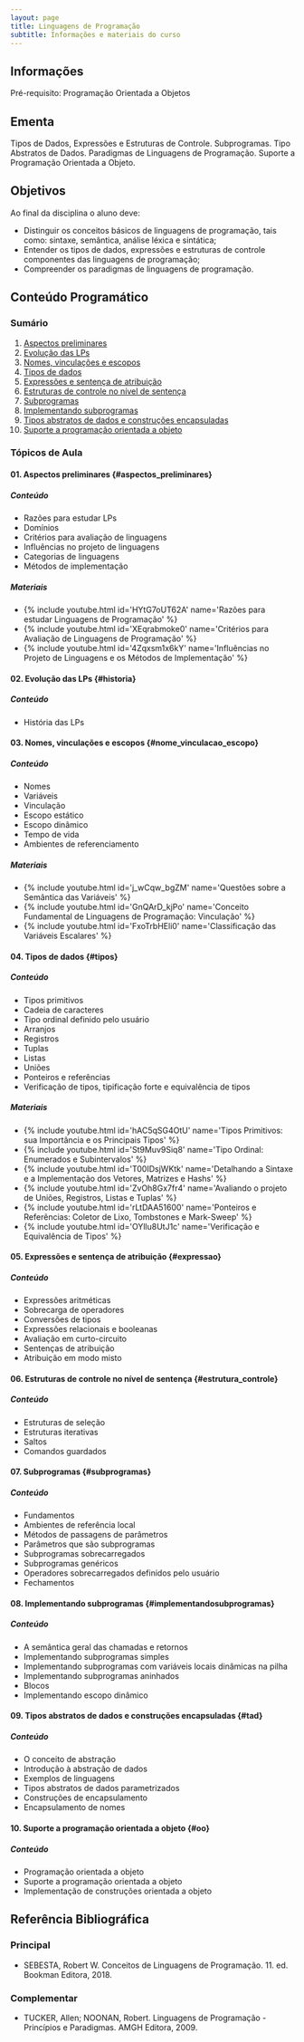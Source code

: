 ```yaml
---
layout: page
title: Linguagens de Programação
subtitle: Informações e materiais do curso
---
```


## Informações
Pré-requisito:  Programação Orientada a Objetos

## Ementa
Tipos de Dados, Expressões e Estruturas de Controle. Subprogramas. Tipo Abstratos de Dados. Paradigmas de Linguagens de Programação. Suporte a Programação Orientada a Objeto.

## Objetivos

Ao final da disciplina o aluno deve:
- Distinguir os conceitos básicos de linguagens de programação, tais como: sintaxe, semântica, análise léxica e sintática;
- Entender os tipos de dados, expressões e estruturas de controle componentes das linguagens de programação;
- Compreender os paradigmas de linguagens de programação.

## Conteúdo Programático

### Sumário

1. [Aspectos preliminares](#aspectos_preliminares)
2. [Evolução das LPs](#historia)
3. [Nomes, vinculações e escopos](#nome_vinculacao_escopo)
4. [Tipos de dados](#tipos)
5. [Expressões e sentença de atribuição](#expressao)
6. [Estruturas de controle no nı́vel de sentença](#estrutura_controle)
7. [Subprogramas](#subprogramas)
8. [Implementando subprogramas](#implementandosubprogramas)
9. [Tipos abstratos de dados e construções encapsuladas](#tad)
10. [Suporte a programação orientada a objeto](#oo)

### Tópicos de Aula

#### 01. Aspectos preliminares {#aspectos_preliminares}

##### Conteúdo

- Razões para estudar LPs
- Domínios
- Critérios para avaliação de linguagens
- Influências no projeto de linguagens
- Categorias de linguagens
- Métodos de implementação

##### Materiais

- {% include youtube.html id='HYtG7oUT62A' name='Razões para estudar Linguagens de Programação' %}
- {% include youtube.html id='XEqrabmoke0' name='Critérios para Avaliação de Linguagens de Programação' %}
- {% include youtube.html id='4Zqxsm1x6kY' name='Influências no Projeto de Linguagens e os Métodos de Implementação' %}

#### 02. Evolução das LPs {#historia}

##### Conteúdo

- História das LPs

#### 03. Nomes, vinculações e escopos {#nome_vinculacao_escopo}

##### Conteúdo

- Nomes
- Variáveis
- Vinculação
- Escopo estático
- Escopo dinâmico
- Tempo de vida
- Ambientes de referenciamento

##### Materiais

- {% include youtube.html id='j_wCqw_bgZM' name='Questões sobre a Semântica das Variáveis' %}
- {% include youtube.html id='GnQArD_kjPo' name='Conceito Fundamental de Linguagens de Programação: Vinculação' %}
- {% include youtube.html id='FxoTrbHEli0' name='Classificação das Variáveis Escalares' %}

#### 04. Tipos de dados {#tipos}

##### Conteúdo

- Tipos primitivos
- Cadeia de caracteres
- Tipo ordinal definido pelo usuário
- Arranjos
- Registros
- Tuplas
- Listas
- Uniões
- Ponteiros e referências
- Verificação de tipos, tipificação forte e equivalência de tipos

##### Materiais

- {% include youtube.html id='hAC5qSG4OtU' name='Tipos Primitivos: sua Importância e os Principais Tipos' %}
- {% include youtube.html id='St9Muv9Siq8' name='Tipo Ordinal: Enumerados e Subintervalos' %}
- {% include youtube.html id='T00IDsjWKtk' name='Detalhando a Sintaxe e a Implementação dos Vetores, Matrizes e Hashs' %}
- {% include youtube.html id='ZvOh8Gx7fr4' name='Avaliando o projeto de Uniões, Registros, Listas e Tuplas' %}
- {% include youtube.html id='rLtDAA51600' name='Ponteiros e Referências: Coletor de Lixo, Tombstones e Mark-Sweep' %}
- {% include youtube.html id='OYllu8UtJ1c' name='Verificação e Equivalência de Tipos' %}

#### 05. Expressões e sentença de atribuição {#expressao}

##### Conteúdo

- Expressões aritméticas
- Sobrecarga de operadores
- Conversões de tipos
- Expressões relacionais e booleanas
- Avaliação em curto-circuito
- Sentenças de atribuição
- Atribuição em modo misto

#### 06. Estruturas de controle no nı́vel de sentença {#estrutura_controle}

##### Conteúdo

- Estruturas de seleção
- Estruturas iterativas
- Saltos
- Comandos guardados

#### 07. Subprogramas {#subprogramas}

##### Conteúdo

- Fundamentos
- Ambientes de referência local
- Métodos de passagens de parâmetros
- Parâmetros que são subprogramas
- Subprogramas sobrecarregados
- Subprogramas genéricos
- Operadores sobrecarregados definidos pelo usuário
- Fechamentos

#### 08. Implementando subprogramas {#implementandosubprogramas}

##### Conteúdo

- A semântica geral das chamadas e retornos
- Implementando subprogramas simples
- Implementando subprogramas com variáveis locais dinâmicas na pilha
- Implementando subprogramas aninhados
- Blocos
- Implementando escopo dinâmico

#### 09. Tipos abstratos de dados e construções encapsuladas {#tad}

##### Conteúdo

- O conceito de abstração
- Introdução à abstração de dados
- Exemplos de linguagens
- Tipos abstratos de dados parametrizados
- Construções de encapsulamento
- Encapsulamento de nomes

#### 10. Suporte a programação orientada a objeto {#oo}

##### Conteúdo

- Programação orientada a objeto
- Suporte a programação orientada a objeto
- Implementação de construções orientada a objeto

## Referência Bibliográfica

### Principal

- SEBESTA, Robert W. Conceitos de Linguagens de Programação. 11. ed. Bookman Editora, 2018.

### Complementar

- TUCKER, Allen; NOONAN, Robert. Linguagens de Programação - Princípios e Paradigmas. AMGH Editora, 2009.
